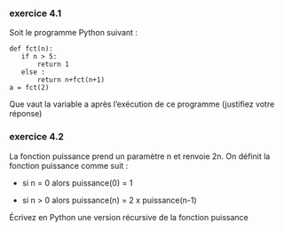 ### exercice 4.1

Soit le programme Python suivant :

```
def fct(n):
   if n > 5:
       return 1
   else :
       return n+fct(n+1)
a = fct(2)
```

Que vaut la variable a après l’exécution de ce programme (justifiez votre réponse)

### exercice 4.2

La fonction puissance prend un paramètre n et renvoie 2n. On définit la fonction puissance comme suit :

- si n = 0 alors puissance(0) = 1

- si n > 0 alors puissance(n) = 2 x puissance(n-1)

Écrivez en Python une version récursive de la fonction puissance

